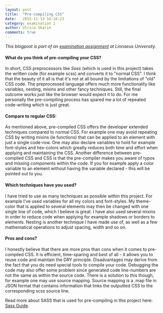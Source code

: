```yaml
---
layout: post
title:  "Pre-compiling CSS"
date:   2015-11-13 14:16:23
category: examination 1
author: Ulrica Skarin
comments: true
---
```


*This blogpost is part of an [examination assignment][examination assignment] at Linnaeus University.*

#### What do you think of pre-compiling your CSS?

In short, CSS preprocessors like *Sass* (which is used in this project) takes the written code (for example scss) and
converts it to "normal CSS". I think that the beauty of it all is that it's not at all bound by the limitations of "old" CSS code. The
preprocessed language offers much more functionality like variables, nesting, mixins and other fancy techniques. Still,
the final outcome works just like the browser would expect it to do. For me personally the pre-compiling process has spared me
a lot of repeated code-writing which is just great.

#### Compare to regular CSS:

As mentioned above, pre-compiled CSS offers the developer extended techniques compared to normal CSS. For example one may
avoid repeating CSS by writing mixins (ie functions) that can be applied to an element with just a single code-row. One may
also declare variables to hold for example font-styles and hex-colors which greatly reduces both time and effort when
applying and maintaining the CSS. Another difference between pre-compiled CSS and CSS is that the pre-compiler makes you
aware of typos and missing components within the code. If you for example apply a color variable to an element without having
the variable declared - this will be pointed out to you.

#### Which techniques have you used?

I have tried to use as many techniques as possible within this project. For example I've used variables for all my colors and
font-styles. My theme-color that is applied to several elements may then be changed with one single line of code, which I believe is great.
I have also used several mixins in order to reduce code when applying for example shadows or borders to elements. Nesting
is another technique I have made use of, as well as a few mathematical operations to adjust spacing, width and so on.

#### Pros and cons?

I honestly believe that there are more pros than cons when it comes to pre-compiled CSS. It is efficient, time-sparing and
best of all - it allows you to reuse code and maintain the DRY principle. Disadvantages may derive from the fact that you
do need special tools to compile your code. Debugging the code may also offer some problem since generated code line-numbers
are not the same as within the source code. There is a solution to this though, for example one may use source mapping.
Source mapping is a .map file in JSON format that contains information that links the outputted CSS to the corresponding scss source line.

Read more about SASS that is used for pre-compiling in this project here: [Sass Guide][Sass Guide].

[examination assignment]: https://coursepress.lnu.se/kurs/klientbaserad-webbprogrammering/examination/exam-assignment-1/
[Sass Guide]: http://sass-lang.com/guide/
